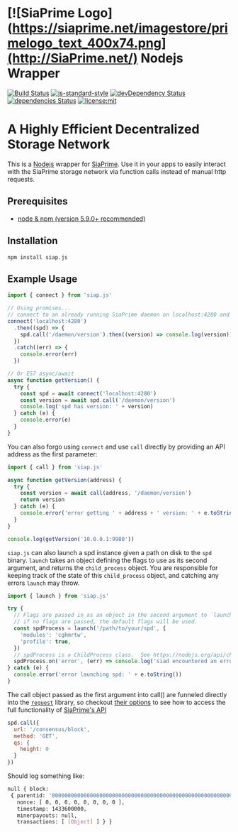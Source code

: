 # [![SiaPrime Logo](https://siaprime.net/imagestore/primelogo_text_400x74.png](http://SiaPrime.net/) Nodejs Wrapper

[![Build Status](https://api.travis-ci.org/420coupe/Nodejs-SiaPrime.svg?branch=master)](https://travis-ci.org/420coupe/Nodejs-SiaPrime)
[![js-standard-style](https://img.shields.io/badge/code%20style-standard-brightgreen.svg)](http://standardjs.com/)
[![devDependency Status](https://david-dm.org/420coupe/Nodejs-Siaprime/dev-status.svg)](https://david-dm.org/420coupe/Nodejs-SiaPrime#info=devDependencies)
[![dependencies Status](https://david-dm.org/420coupe/Nodejs-SiaPrime.svg)](https://david-dm.org/420coupe/Nodejs-SiaPrime#info=dependencies)
[![license:mit](https://img.shields.io/badge/license-mit-blue.svg)](https://opensource.org/licenses/MIT)

# A Highly Efficient Decentralized Storage Network

This is a [Nodejs](https://nodejs.org/) wrapper for
[SiaPrime](https://gitlab.com/SiaPrime/Sia). Use it in your apps to easily
interact with the SiaPrime storage network via function calls instead of manual http
requests.

## Prerequisites

- [node & npm (version 5.9.0+ recommended)](https://nodejs.org/download/)

## Installation

```
npm install siap.js
```

## Example Usage

```js
import { connect } from 'siap.js'

// Using promises...
// connect to an already running SiaPrime daemon on localhost:4280 and print its version
connect('localhost:4280')
  .then((spd) => {
    spd.call('/daemon/version').then((version) => console.log(version))
  })
  .catch((err) => {
    console.error(err)
  })

// Or ES7 async/await
async function getVersion() {
  try {
    const spd = await connect('localhost:4280')
    const version = await spd.call('/daemon/version')
    console.log('spd has version: ' + version)
  } catch (e) {
    console.error(e)
  }
}

```
You can also forgo using `connect` and use `call` directly by providing an API address as the first parameter:

```js
import { call } from 'siap.js'

async function getVersion(address) {
  try {
    const version = await call(address, '/daemon/version')
    return version
  } catch (e) {
    console.error('error getting ' + address + ' version: ' + e.toString())
  }
}

console.log(getVersion('10.0.0.1:9980'))
```

`siap.js` can also launch a spd instance given a path on disk to the `spd` binary.  `launch` takes an object defining the flags to use as its second argument, and returns the `child_process` object.  You are responsible for keeping track of the state of this `child_process` object, and catching any errors `launch` may throw.

```js
import { launch } from 'siap.js'

try {
  // Flags are passed in as an object in the second argument to `launch`.
  // if no flags are passed, the default flags will be used.
  const spdProcess = launch('/path/to/your/spd', {
    'modules': 'cghmrtw',
    'profile': true,
  })
  // spdProcess is a ChildProcess class.  See https://nodejs.org/api/child_process.html#child_process_class_childprocess for more information on what you can do with it.
  spdProcess.on('error', (err) => console.log('siad encountered an error ' + err))
} catch (e) {
  console.error('error launching spd: ' + e.toString())
}
```

The call object passed as the first argument into call() are funneled directly
into the [`request`](https://github.com/request/request) library, so checkout
[their options](https://github.com/request/request#requestoptions-callback) to
see how to access the full functionality of [SiaPrime's
API](https://gitlab.com/SiaPrime/Sia/blob/master/doc/API.md)

```js
spd.call({
  url: '/consensus/block',
  method: 'GET',
  qs: {
    height: 0
  }
})
```

Should log something like:

```bash
null { block:
 { parentid: '0000000000000000000000000000000000000000000000000000000000000000',
   nonce: [ 0, 0, 0, 0, 0, 0, 0, 0 ],
   timestamp: 1433600000,
   minerpayouts: null,
   transactions: [ [Object] ] } }
```
